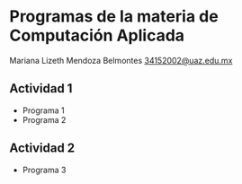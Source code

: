 # Programas de la materia de Computación Aplicada

Mariana Lizeth Mendoza Belmontes
34152002@uaz.edu.mx

## Actividad 1
- Programa 1
- Programa 2

## Actividad 2
- Programa 3 